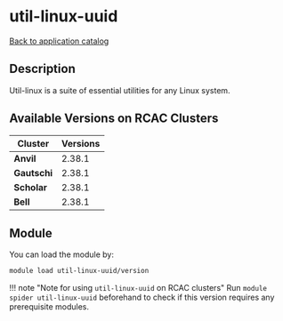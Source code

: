 # util-linux-uuid

[Back to application catalog](../app_catalog.md)

## Description
Util-linux is a suite of essential utilities for any Linux system.

## Available Versions on RCAC Clusters
|Cluster|Versions|
|---|---|
|**Anvil**|2.38.1|
|**Gautschi**|2.38.1|
|**Scholar**|2.38.1|
|**Bell**|2.38.1|

## Module
You can load the module by:

```bash
module load util-linux-uuid/version
```

!!! note "Note for using `util-linux-uuid` on RCAC clusters"
    Run `module spider util-linux-uuid` beforehand to check if this version requires any prerequisite modules.
